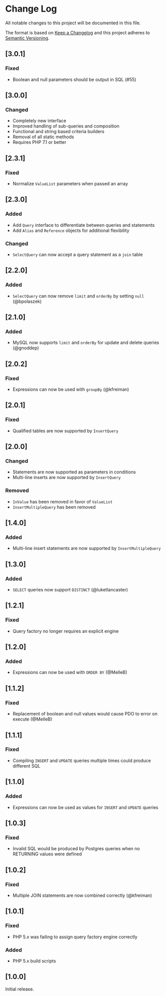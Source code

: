 # Change Log
All notable changes to this project will be documented in this file.

The format is based on [Keep a Changelog](http://keepachangelog.com/) 
and this project adheres to [Semantic Versioning](http://semver.org/).

## [3.0.1]

### Fixed

- Boolean and null parameters should be output in SQL (#55)

## [3.0.0]

### Changed

- Completely new interface
- Improved handling of sub-queries and composition
- Functional and string based criteria builders
- Removal of all static methods
- Requires PHP 7.1 or better

## [2.3.1]

### Fixed

- Normalize `ValueList` parameters when passed an array

## [2.3.0]

### Added

- Add `Query` interface to differentiate between queries and statements
- Add `Alias` and `Reference` objects for additional flexibility

### Changed

- `SelectQuery` can now accept a query statement as a `join` table

## [2.2.0]

### Added

- `SelectQuery` can now remove `limit` and `orderBy` by setting `null` (@bpolaszek)

## [2.1.0]

### Added

- MySQL now supports `limit` and `orderBy` for update and delete queries (@gnoddep)

## [2.0.2]

### Fixed

- Expressions can now be used with `groupBy` (@kfreiman)

## [2.0.1]

### Fixed

- Qualified tables are now supported by `InsertQuery`

## [2.0.0]

### Changed

- Statements are now supported as parameters in conditions
- Multi-line inserts are now supported by `InsertQuery`

### Removed

- `InValue` has been removed in favor of `ValueList`
- `InsertMultipleQuery` has been removed

## [1.4.0]

### Added

- Multi-line insert statements are now supported by `InsertMultipleQuery`

## [1.3.0]

### Added

- `SELECT` queries now support `DISTINCT` (@luketlancaster)

## [1.2.1]

### Fixed

- Query factory no longer requires an explicit engine

## [1.2.0]

### Added

- Expressions can now be used with `ORDER BY` (@MelleB)

## [1.1.2]

### Fixed

- Replacement of boolean and null values would cause PDO to error on execute (@MelleB)

## [1.1.1]

### Fixed

- Compiling `INSERT` and `UPDATE` queries multiple times could produce different SQL

## [1.1.0]

### Added

- Expressions can now be used as values for `INSERT` and `UPDATE` queries

## [1.0.3]

### Fixed

- Invalid SQL would be produced by Postgres queries when no RETURNING values were defined

## [1.0.2]

### Fixed

- Multiple JOIN statements are now combined correctly (@kfreiman)

## [1.0.1]

### Fixed

- PHP 5.x was failing to assign query factory engine correctly

### Added

- PHP 5.x build scripts

## [1.0.0]

Initial release.
